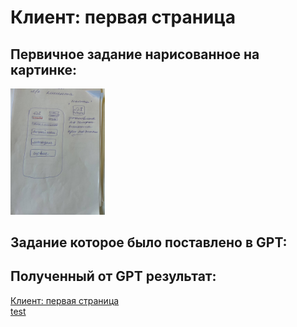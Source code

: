# Клиент: первая страница

## Первичное задание нарисованное на картинке:
<p >
    <img src="/wiki/client-index.jpg" width="30%">
</p>

## Задание которое было поставлено в GPT:


## Полученный от GPT результат:

[Клиент: первая страница](/wiki/pages/client-index.html)
<br>
<a href="/wiki/pages/client-index.html">test</a>




